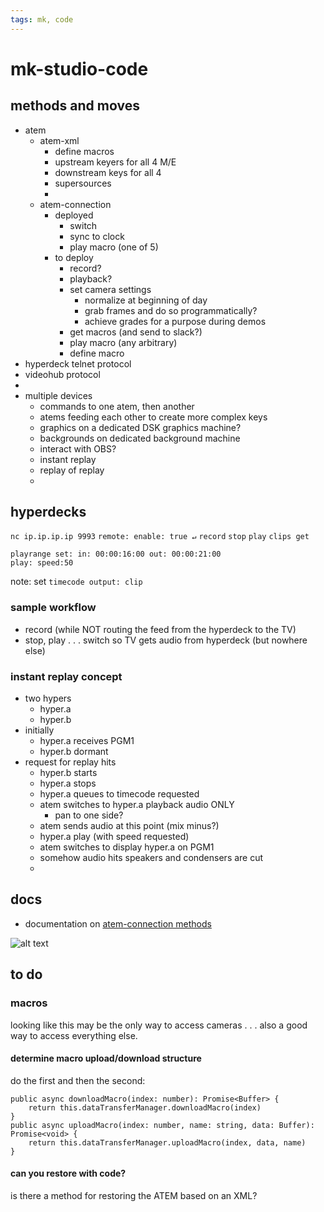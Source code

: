 ```yaml
---
tags: mk, code
---
```


# mk-studio-code


## methods and moves

- atem
    -  atem-xml
        - define macros
        - upstream keyers for all 4 M/E
        - downstream keys for all 4
        - supersources
        - 
    - atem-connection
        - deployed
            - switch
            - sync to clock
            - play macro (one of 5)
        - to deploy
            - record?
            - playback?
            - set camera settings 
                - normalize at beginning of day
                - grab frames and do so programmatically?
                - achieve grades for a purpose during demos
            - get macros (and send to slack?)
            - play macro (any arbitrary)
            - define macro
- hyperdeck telnet protocol
- videohub  protocol
- 
- multiple devices
    - commands to one atem, then another
    - atems feeding each other to create more complex keys
    - graphics on a dedicated DSK graphics machine?
    - backgrounds on dedicated background machine
    - interact with OBS?
    - instant replay
    - replay of replay
    - 

## hyperdecks

`nc ip.ip.ip.ip 9993`
`remote: enable: true ↵`
`record`
`stop`
`play`
`clips get`

```
playrange set: in: 00:00:16:00 out: 00:00:21:00
play: speed:50
```

note: set `timecode output: clip`



### sample workflow

- record (while NOT routing the feed from the hyperdeck to the TV)
- stop, play . . . switch so TV gets audio from hyperdeck (but nowhere else)


### instant replay concept

- two hypers
    - hyper.a
    - hyper.b
- initially
    - hyper.a receives PGM1
    - hyper.b dormant
- request for replay hits
    - hyper.b starts
    - hyper.a stops
    - hyper.a queues to timecode requested
    - atem switches to hyper.a playback audio ONLY
        - pan to one side?
    - atem sends audio at this point (mix minus?)
    - hyper.a play (with speed requested)
    - atem switches to display hyper.a on PGM1
    - somehow audio hits speakers and condensers are cut
    - 


## docs

- documentation on [atem-connection methods](https://nrkno.github.io/sofie-atem-connection/classes/Atem.html#changeProgramInput)



![alt text](https://files.slack.com/files-pri/T0HTW3H0V-F042SQWS0E9/screen_shot_2022-09-18_at_11.29.23_am.png?pub_secret=454c08d6ea)



## to do

### macros

looking like this may be the only way to access cameras . . . also a good way to access everything else.

#### determine macro upload/download structure
do the first and then the second:

```
public async downloadMacro(index: number): Promise<Buffer> {
    return this.dataTransferManager.downloadMacro(index)
}
public async uploadMacro(index: number, name: string, data: Buffer): Promise<void> {
    return this.dataTransferManager.uploadMacro(index, data, name)
}

```

#### can you restore with code?

is there a method for restoring the ATEM based on an XML?